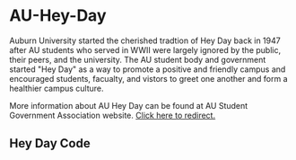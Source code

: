 # AU-Hey-Day

Auburn University started the cherished tradtion of Hey Day back in 1947 after AU students who served in WWII were largely ignored by the public, their peers, and the university. The AU student body and government started "Hey Day" as a way to promote a positive and friendly campus and encouraged students, facualty, and vistors to greet one another and form a healthier campus culture.

More information about AU Hey Day can be found at AU Student Government Association website. [Click here to redirect.](http://sga.auburn.edu/hey-day/)

## Hey Day Code

